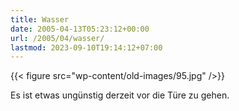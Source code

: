 ```yaml
---
title: Wasser
date: 2005-04-13T05:23:12+00:00
url: /2005/04/wasser/
lastmod: 2023-09-10T19:14:12+07:00
---
```

{{< figure src="wp-content/old-images/95.jpg" />}}

Es ist etwas ungünstig derzeit vor die Türe zu gehen.
